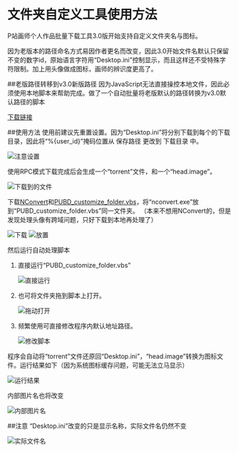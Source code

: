 ﻿# 文件夹自定义工具使用方法
P站画师个人作品批量下载工具3.0版开始支持自定义文件夹名与图标。

因为老版本的路径命名方式易因作者更名而改变，因此3.0开始文件名默认只保留不变的数字id，原始语言字符用“Desktop.ini”控制显示，而且这样还不受特殊字符限制。加上用头像做成图标，画师的辨识度更高了。

##老版路径转移到v3.0新版路径
因为JavaScript无法直接操控本地文件，因此必须使用本地脚本来帮助完成。做了一个自动批量将老版默认的路径转换为v3.0默认路径的脚本

[下载链接](https://github.com/Mapaler/PixivUserBatchDownload/raw/develop/Customize_Folder/PUBD_old_default_path_to_v3.0.vbs)

##使用方法
使用前建议先重置设置。因为“Desktop.ini”将分别下载到每个的下载目录，因此将“%{user_id}”掩码位置从 保存路径 更改到 下载目录 中。

![注意设置](http://ww1.sinaimg.cn/large/6c84b2d6gw1f2vhxf7yrzj20bb0bcwfr.jpg)

使用RPC模式下载完成后会生成一个“torrent”文件，和一个“head.image”。

![下载到的文件](http://ww1.sinaimg.cn/large/6c84b2d6gw1f2w59pru9kj20o30dz404.jpg)

下载[NConvert](http://www.xnview.com/en/nconvert/)和[PUBD_customize_folder.vbs](https://github.com/Mapaler/PixivUserBatchDownload/raw/develop/Customize_Folder/PUBD_customize_folder.vbs)，将“nconvert.exe”放到“PUBD_customize_folder.vbs”同一文件夹。
（本来不想用NConvert的，但是发现处理头像有跨域问题，只好下载到本地再处理了）

![下载](http://ww4.sinaimg.cn/large/6c84b2d6gw1f2w3abw1aoj20fu0a8jrw.jpg)
![放置](http://ww4.sinaimg.cn/large/6c84b2d6gw1f2vi15qw7ij20gn01gt8s.jpg)

然后运行自动处理脚本

1. 直接运行“PUBD_customize_folder.vbs”
	
	![直接运行](http://ww1.sinaimg.cn/large/6c84b2d6gw1f2w5bpw0e3j20mf0d8q4k.jpg)
	
2. 也可将文件夹拖到脚本上打开。
	
	![拖动打开](http://ww4.sinaimg.cn/large/6c84b2d6gw1f2w5dkya6ij20iv0aogmo.jpg)
	
3. 频繁使用可直接修改程序内默认地址路径。
	
	![修改脚本](http://ww3.sinaimg.cn/large/6c84b2d6gw1f2w5enlg2pj20iq0akdh9.jpg)
	
程序会自动将“torrent”文件还原回“Desktop.ini”，“head.image”转换为图标文件。运行结果如下（因为系统图标缓存问题，可能无法立马显示）

![运行结果](http://ww4.sinaimg.cn/large/6c84b2d6gw1f2w5kwzpq0j20le0ahmyv.jpg)

内部图片名也将改变

![内部图片名](http://ww2.sinaimg.cn/large/6c84b2d6gw1f2w5osozjmj21940msn4c.jpg)

##注意
“Desktop.ini”改变的只是显示名称，实际文件名仍然不变

![实际文件名](http://ww1.sinaimg.cn/large/6c84b2d6gw1f2w5qy9xgmj20ej0fgq4t.jpg)